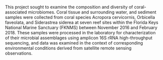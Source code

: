 This project sought to examine the composition and diversity of coral-associated microbiomes. Coral tissue and surrounding water, and sediment samples were collected from coral species Acropora cervicornis, Orbicella faveolata, and Siderastrea siderea at seven reef sites within the Florida Keys National Marine Sanctuary (FKNMS) between November 2016 and February 2018. These samples were  processed in the laboratory for characterization of their microbial assemblages using amplicon 16S rRNA high-throughput sequencing, and data was examined in the context of corresponding environmental conditions derived from satellite remote sensing observations. 
